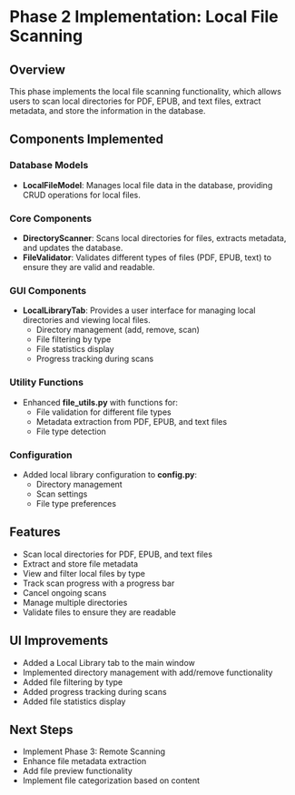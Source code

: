 # Phase 2 Implementation: Local File Scanning

## Overview
This phase implements the local file scanning functionality, which allows users to scan local directories for PDF, EPUB, and text files, extract metadata, and store the information in the database.

## Components Implemented

### Database Models
- **LocalFileModel**: Manages local file data in the database, providing CRUD operations for local files.

### Core Components
- **DirectoryScanner**: Scans local directories for files, extracts metadata, and updates the database.
- **FileValidator**: Validates different types of files (PDF, EPUB, text) to ensure they are valid and readable.

### GUI Components
- **LocalLibraryTab**: Provides a user interface for managing local directories and viewing local files.
  - Directory management (add, remove, scan)
  - File filtering by type
  - File statistics display
  - Progress tracking during scans

### Utility Functions
- Enhanced **file_utils.py** with functions for:
  - File validation for different file types
  - Metadata extraction from PDF, EPUB, and text files
  - File type detection

### Configuration
- Added local library configuration to **config.py**:
  - Directory management
  - Scan settings
  - File type preferences

## Features
- Scan local directories for PDF, EPUB, and text files
- Extract and store file metadata
- View and filter local files by type
- Track scan progress with a progress bar
- Cancel ongoing scans
- Manage multiple directories
- Validate files to ensure they are readable

## UI Improvements
- Added a Local Library tab to the main window
- Implemented directory management with add/remove functionality
- Added file filtering by type
- Added progress tracking during scans
- Added file statistics display

## Next Steps
- Implement Phase 3: Remote Scanning
- Enhance file metadata extraction
- Add file preview functionality
- Implement file categorization based on content